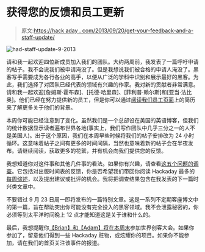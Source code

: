 # 获得您的反馈和员工更新

> 原文:[https://hack aday . com/2013/09/20/get-your-feedback-and-a-staff-update/](https://hackaday.com/2013/09/20/getting-your-feedback-and-a-staff-update/)

![had-staff-update-9-2013](../Images/b3cd370a041c4115c61717c0039a3c0d.png)

请和我一起欢迎四位新成员加入我们的团队。大约两周前，我发表了一篇呼吁申请的帖子。我不会说我们被申请淹没了。但是我想说我们被合格的申请人淹没了。黑客写手需要成为各行各业的高手，以便从广泛的学科中识别和展示最好的黑客。为此，我们选择了对团队已经代表的领域有兴趣的作家。我对新的贡献者非常满意。请和我一起欢迎[詹姆斯·霍布森]、[托德·哈里森]、[菲利普·赖尔斯]和[亚当·法比奥]。他们已经在努力提供新的员工，但是你可以通过[阅读我们员工页面](http://hackaday.com/hackaday-staff/)上的简历来了解更多关于他们的背景。

本周你可能已经注意到了变化。虽然我们是一个总部设在美国的英语博客，但我们的统计数据显示读者遍布世界各地(事实上，我们写作团队中几乎三分之一的人不是美国人)。出于这个原因，我们在本周早些时候将我们的帖子安排改为 24 小时循环。这意味着帖子之间有更多的时间间隔，当然也意味着新的帖子会在半夜发布。请继续阅读，获取更多的花絮，并有机会向我们提供您的反馈。

我想知道你对这件事和其他几件事的看法。如果你有兴趣，请查看[这五个问题的调查](http://www.surveymonkey.com/s/K3MXRX5)。它包括对出版时间表的反馈，你是否希望我们带回你阅读 Hackaday 最多的[每周综述](http://hackaday.com/tag/weekly-roundup/)，以及提出建议或批评的机会。我将把调查结果包含在我发表的下一篇时兴类文章中。

不要错过 9 月 23 日周一即将发布的一篇特别文章。这是一系列不定期客座博文中的第一篇，旨在帮助突出你可能没有完全投入的黑客领域。我不会泄露秘密的，你必须等到太平洋时间晚上 12 点才能知道这是关于谁和什么的。

最后，我想提醒你[【Brian】和【Adam】将在本周末](http://hackaday.com/2013/09/16/hackaday-is-going-to-the-nyc-maker-faire/)参加世界创客大会。如果你参加了，留意他们得到一些 Hackaday 赃物，或炫耀你的项目。如果你不能参加，请在我们的首页关注该事件的报道。